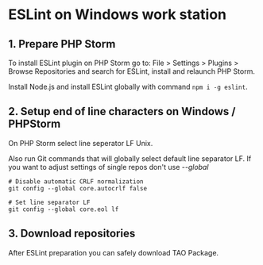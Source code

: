 # ESLint on Windows work station

## 1. Prepare PHP Storm
To install ESLint plugin on PHP Storm go to: File > Settings > Plugins > Browse Repositories and search for ESLint, install and relaunch PHP Storm.

Install Node.js and install ESLint globally with command `npm i -g eslint`.

## 2. Setup end of line characters on Windows / PHPStorm
On PHP Storm select line seperator LF Unix.

Also run Git commands that will globally select default line separator LF. If you want to adjust settings of single repos don't use *--global*
```
# Disable automatic CRLF normalization
git config --global core.autocrlf false

# Set line separator LF
git config --global core.eol lf
```

## 3. Download repositories
After ESLint preparation you can safely download TAO Package.